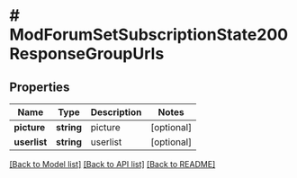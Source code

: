 # # ModForumSetSubscriptionState200ResponseGroupUrls

## Properties

Name | Type | Description | Notes
------------ | ------------- | ------------- | -------------
**picture** | **string** | picture | [optional]
**userlist** | **string** | userlist | [optional]

[[Back to Model list]](../../README.md#models) [[Back to API list]](../../README.md#endpoints) [[Back to README]](../../README.md)
